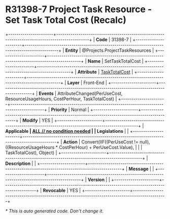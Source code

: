 ﻿---
erp.type: front-end-business-rule
erp.entity: Projects.ProjectTaskResources
---

# R31398-7 Project Task Resource - Set Task Total Cost (Recalc)
+----------------------+----------------------------------------------------------------------------------------------+
| **Code**             | 31398-7                                                                                      |
+----------------------+----------------------------------------------------------------------------------------------+
| **Entity**           | @Projects.ProjectTaskResources                                                               |
+----------------------+----------------------------------------------------------------------------------------------+
| **Name**             | SetTaskTotalCost                                                                             |
+----------------------+----------------------------------------------------------------------------------------------+
| **Attribute**        | [TaskTotalCost](../entities/Projects.ProjectTaskResources.md#tasktotalcost)                  |
+----------------------+----------------------------------------------------------------------------------------------+
| **Layer**            | Front-End                                                                                    |
+----------------------+----------------------------------------------------------------------------------------------+
| **Events**           | AttributeChanged(PerUseCost, ResourceUsageHours, CostPerHour, TaskTotalCost)                 |
+----------------------+----------------------------------------------------------------------------------------------+
| **Priority**         | Normal                                                                                       |
+----------------------+----------------------------------------------------------------------------------------------+
| **Modify**           | YES                                                                                          |
+----------------------+----------------------------------------------------------------------------------------------+
| **Applicable         | [ALL // no condition needed](xref:applicable-legislations)                                   |
| Legislations**       |                                                                                              |
+----------------------+----------------------------------------------------------------------------------------------+
| **Action**           | Convert(IIF((PerUseCost != null), ((ResourceUsageHours * CostPerHour) + PerUseCost.Value),   |
|                      | TaskTotalCost), Object)                                                                      |
+----------------------+----------------------------------------------------------------------------------------------+
| **Description**      |                                                                                              |
+----------------------+----------------------------------------------------------------------------------------------+
| **Message**          |                                                                                              |
+----------------------+----------------------------------------------------------------------------------------------+
| **Version**          |                                                                                              |
+----------------------+----------------------------------------------------------------------------------------------+
| **Revocable**        | YES                                                                                          |
+----------------------+----------------------------------------------------------------------------------------------+

*\* This is auto generated code. Don't change it.*
